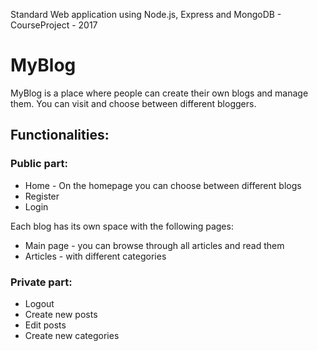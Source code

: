 Standard Web application using Node.js, Express and MongoDB - CourseProject - 2017

# MyBlog

MyBlog is a place where people can create their own blogs and manage them. You can visit and choose between different bloggers.

## Functionalities:
### Public part:
* Home - On the homepage you can choose between different blogs
* Register 
* Login  

Each blog has its own space with the following pages:
* Main page - you can browse through all articles and read them
* Articles - with different categories

### Private part:
* Logout
* Create new posts
* Edit posts
* Create new categories
